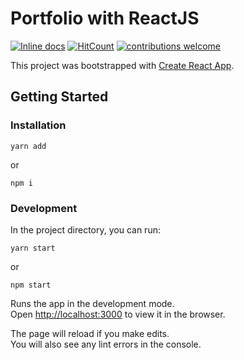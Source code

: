 # Portfolio with ReactJS

[![Inline docs](http://inch-ci.org/github/emaestre/portfolio.svg?branch=master)](http://inch-ci.org/github/emaestre/portfolio)
[![HitCount](http://hits.dwyl.com/emaestre/portfolio.svg)](http://hits.dwyl.com/emaestre/portfolio)
[![contributions welcome](https://img.shields.io/badge/contributions-welcome-brightgreen.svg?style=flat)](https://github.com/emaestre/portfolio/issues)

This project was bootstrapped with [Create React App](https://github.com/facebook/create-react-app).

## Getting Started

### Installation

``` console
yarn add
```

or

``` console
npm i
```

### Development

In the project directory, you can run:

``` console
yarn start
```

or

``` console
npm start
```

Runs the app in the development mode.  
Open [http://localhost:3000](http://localhost:3000) to view it in the browser.

The page will reload if you make edits.  
You will also see any lint errors in the console.
